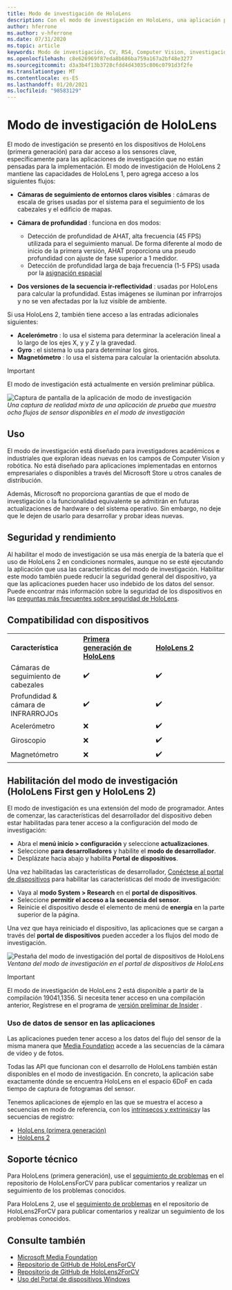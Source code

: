 ```yaml
---
title: Modo de investigación de HoloLens
description: Con el modo de investigación en HoloLens, una aplicación puede acceder a las secuencias de sensor del dispositivo clave (profundidad, seguimiento del entorno y interreflectividad de INFRARROJOs).
author: hferrone
ms.author: v-hferrone
ms.date: 07/31/2020
ms.topic: article
keywords: Modo de investigación, CV, RS4, Computer Vision, investigación, HoloLens, HoloLens 2
ms.openlocfilehash: c8e626969f87eda8b686ba759a167a2bf48e3277
ms.sourcegitcommit: d3a3b4f13b3728cfdd4d43035c806c0791d3f2fe
ms.translationtype: MT
ms.contentlocale: es-ES
ms.lasthandoff: 01/20/2021
ms.locfileid: "98583129"
---
```

# <a name="hololens-research-mode"></a>Modo de investigación de HoloLens

El modo de investigación se presentó en los dispositivos de HoloLens (primera generación) para dar acceso a los sensores clave, específicamente para las aplicaciones de investigación que no están pensadas para la implementación.  El modo de investigación de HoloLens 2 mantiene las capacidades de HoloLens 1, pero agrega acceso a los siguientes flujos:

* **Cámaras de seguimiento de entornos claros visibles** : cámaras de escala de grises usadas por el sistema para el seguimiento de los cabezales y el edificio de mapas.
* **Cámara de profundidad** : funciona en dos modos:  
    + Detección de profundidad de AHAT, alta frecuencia (45 FPS) utilizada para el seguimiento manual. De forma diferente al modo de inicio de la primera versión, AHAT proporciona una pseudo profundidad con ajuste de fase superior a 1 medidor. 
    + Detección de profundidad larga de baja frecuencia (1-5 FPS) usada por la [asignación espacial](../../design/spatial-mapping.md)

* **Dos versiones de la secuencia ir-reflectividad** : usadas por HoloLens para calcular la profundidad. Estas imágenes se iluminan por infrarrojos y no se ven afectadas por la luz visible de ambiente.

Si usa HoloLens 2, también tiene acceso a las entradas adicionales siguientes:

* **Acelerómetro** : lo usa el sistema para determinar la aceleración lineal a lo largo de los ejes X, y y Z y la gravedad.
* **Gyro** : el sistema lo usa para determinar los giros.
* **Magnetómetro** : lo usa el sistema para calcular la orientación absoluta.

> [!IMPORTANT]
> El modo de investigación está actualmente en versión preliminar pública. 

![Captura de pantalla de la aplicación de modo de investigación](images/sensor-stream-viewer.jpg)<br>
*Una captura de realidad mixta de una aplicación de prueba que muestra ocho flujos de sensor disponibles en el modo de investigación*

## <a name="usage"></a>Uso

El modo de investigación está diseñado para investigadores académicos e industriales que exploran ideas nuevas en los campos de Computer Vision y robótica.  No está diseñado para aplicaciones implementadas en entornos empresariales o disponibles a través del Microsoft Store u otros canales de distribución.

Además, Microsoft no proporciona garantías de que el modo de investigación o la funcionalidad equivalente se admitirán en futuras actualizaciones de hardware o del sistema operativo. Sin embargo, no deje que le dejen de usarlo para desarrollar y probar ideas nuevas.

## <a name="security-and-performance"></a>Seguridad y rendimiento

Al habilitar el modo de investigación se usa más energía de la batería que el uso de HoloLens 2 en condiciones normales, aunque no se esté ejecutando la aplicación que usa las características del modo de investigación.  Habilitar este modo también puede reducir la seguridad general del dispositivo, ya que las aplicaciones pueden hacer uso indebido de los datos del sensor.  Puede encontrar más información sobre la seguridad de los dispositivos en las [preguntas más frecuentes sobre seguridad de HoloLens](/hololens/hololens-faq-security).  

## <a name="device-support"></a>Compatibilidad con dispositivos
<table>
    <colgroup>
    <col width="33%" />
    <col width="33%" />
    <col width="33%" /> </colgroup>
    <tr>
        <td><strong>Característica</strong></td>
        <td><a href="/hololens/hololens1-hardware"><strong>Primera generación de HoloLens</strong></a></td>
        <td><a href="/hololens/hololens2-hardware"><strong>HoloLens 2</strong></a></td>
    </tr>
     <tr>
        <td>Cámaras de seguimiento de cabezales</td>
        <td>✔️</td>
        <td>✔️</td>
    </tr>
    <tr>
        <td>Profundidad & cámara de INFRARROJOs</td>
        <td>✔️</td>
        <td>✔️</td>
    </tr>
    <tr>
        <td>Acelerómetro</td>
        <td>❌</td>
        <td>✔️</td>
    </tr>
    <tr>
        <td>Giroscopio</td>
        <td>❌</td>
        <td>✔️</td>
    </tr>
    <tr>
        <td>Magnetómetro</td>
        <td>❌</td>
        <td>✔️</td>
    </tr>
</table>

## <a name="enabling-research-mode-hololens-first-gen-and-hololens-2"></a>Habilitación del modo de investigación (HoloLens First gen y HoloLens 2)

El modo de investigación es una extensión del modo de programador. Antes de comenzar, las características del desarrollador del dispositivo deben estar habilitadas para tener acceso a la configuración del modo de investigación: 

* Abra el **menú inicio > configuración** y seleccione **actualizaciones**.
* Seleccione **para desarrolladores** y habilite el **modo de desarrollador**.
* Desplázate hacia abajo y habilita **Portal de dispositivos**.

Una vez habilitadas las características de desarrollador, [Conéctese al portal de dispositivos](/windows/uwp/debug-test-perf/device-portal-hololens) para habilitar las características del modo de investigación:

* Vaya al **modo System > Research** en el **portal de dispositivos**.
* Seleccione **permitir el acceso a la secuencia del sensor**.
* Reinicie el dispositivo desde el elemento de menú de **energía** en la parte superior de la página.

Una vez que haya reiniciado el dispositivo, las aplicaciones que se cargan a través del **portal de dispositivos** pueden acceder a los flujos del modo de investigación.

![Pestaña del modo de investigación del portal de dispositivos de HoloLens](images/ResearchModeDevPortal.png)<br>
*Ventana del modo de investigación en el portal de dispositivos de HoloLens*

> [!IMPORTANT]
> El modo de investigación de HoloLens 2 está disponible a partir de la compilación 19041,1356. Si necesita tener acceso en una compilación anterior, Regístrese en el programa de [versión preliminar de Insider](/hololens/hololens-insider) .

### <a name="using-sensor-data-in-your-apps"></a>Uso de datos de sensor en las aplicaciones

Las aplicaciones pueden tener acceso a los datos del flujo del sensor de la misma manera que [Media Foundation](/windows/win32/medfound/microsoft-media-foundation-sdk) accede a las secuencias de la cámara de vídeo y de fotos. 

Todas las API que funcionan con el desarrollo de HoloLens también están disponibles en el modo de investigación. En concreto, la aplicación sabe exactamente dónde se encuentra HoloLens en el espacio 6DoF en cada tiempo de captura de fotogramas del sensor.

Tenemos aplicaciones de ejemplo en las que se muestra el acceso a secuencias en modo de referencia, con los [intrínsecos y extrinsics](/windows/mixed-reality/locatable-camera#locating-the-device-camera-in-the-world)y las secuencias de registro:
* [HoloLens (primera generación)](https://github.com/Microsoft/HoloLensForCV)
* [HoloLens 2](https://github.com/microsoft/HoloLens2ForCV)

## <a name="support"></a>Soporte técnico

Para HoloLens (primera generación), use el [seguimiento de problemas](https://github.com/Microsoft/HololensForCV/issues) en el repositorio de HoloLensForCV para publicar comentarios y realizar un seguimiento de los problemas conocidos.

Para HoloLens 2, use el [seguimiento de problemas](https://github.com/microsoft/HoloLens2ForCV/issues) en el repositorio de HoloLens2ForCV para publicar comentarios y realizar un seguimiento de los problemas conocidos.

## <a name="see-also"></a>Consulte también

* [Microsoft Media Foundation](/windows/win32/medfound/microsoft-media-foundation-sdk)
* [Repositorio de GitHub de HoloLensForCV](https://github.com/Microsoft/HoloLensForCV)
* [Repositorio de GitHub de HoloLens2ForCV](https://github.com/microsoft/HoloLens2ForCV)
* [Uso del Portal de dispositivos Windows](using-the-windows-device-portal.md)